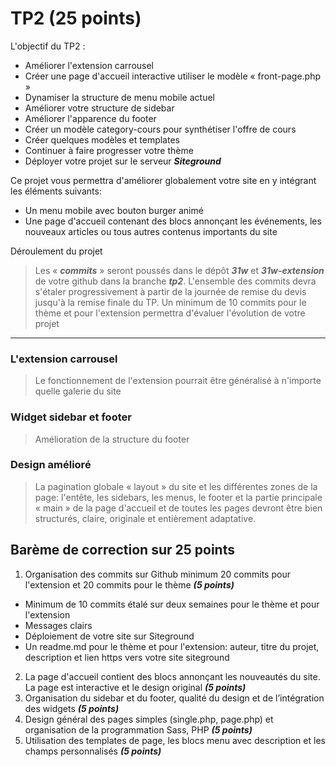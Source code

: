 # TP2 (25 points)

L\'objectif du TP2 :

- Améliorer l'extension carrousel
- Créer une page d'accueil interactive utiliser le modèle « front-page.php »
- Dynamiser la structure de menu mobile actuel
- Améliorer votre structure de sidebar 
- Améliorer l'apparence du footer
- Créer un modèle category-cours pour synthétiser l'offre de cours
- Créer quelques modèles et templates
- Continuer à faire progresser votre thème
- Déployer votre projet sur le serveur **_Siteground_**

Ce projet vous permettra d\'améliorer globalement votre site en y intégrant les éléments suivants:

- Un menu mobile avec bouton burger animé
- Une page d'accueil contenant des blocs annonçant les événements, les nouveaux articles ou tous autres contenus importants du site

Déroulement du projet

> Les « **_commits_** » seront poussés dans le dépôt **_31w_** et **_31w-extension_** de votre github dans la branche **_tp2_**.
> L\'ensemble des commits devra s\'étaler progressivement à partir de la journée de remise du devis jusqu\'à la remise finale du TP.
> Un minimum de 10 commits pour le thème et pour l\'extension permettra d\'évaluer l\'évolution de votre projet

---

### L\'extension carrousel

> Le fonctionnement de  l'extension pourrait être généralisé à n'importe quelle galerie du site

### Widget sidebar et footer

> Amélioration de la structure du footer

### Design amélioré

> La pagination globale « layout » du site et les différentes zones de la page: l'entête, les sidebars, les menus,  le footer et la partie principale « main » de la page d'accueil et de toutes les pages devront être bien structurés, claire, originale et entièrement adaptative.

## Barème de correction sur 25 points

1. Organisation des commits sur Github minimum 20 commits pour l'extension et 20 commits pour le thème **_(5 points)_**

- Minimum de 10 commits étalé sur deux semaines pour le thème et pour l'extension
- Messages clairs
- Déploiement de votre site sur Siteground
- Un readme.md pour le thème et pour l'extension: auteur, titre du projet, description et lien https vers votre site siteground

2. La page d'accueil contient des blocs annonçant les nouveautés du site. La page est interactive et le design original  **_(5 points)_**
3. Organisation du sidebar et du footer, qualité du design et de l’intégration des widgets **_(5 points)_**
4. Design général des pages simples (single.php, page.php) et organisation de la programmation Sass, PHP **_(5 points)_**
5. Utilisation des templates de page, les blocs menu avec description et les champs personnalisés **_(5 points)_**
